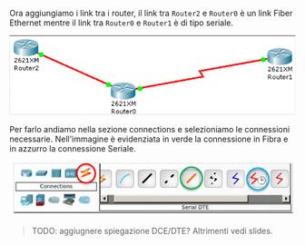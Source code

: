 Ora aggiungiamo i link tra i router, il link tra `Router2` e `Router0` è un link Fiber Ethernet
mentre il link tra `Router0` e `Router1` è di tipo seriale.

![Topo4-1](https://github.com/daniele-moro/katacoda-scenarios/raw/master/PacketTracer/images/es4.1.png)

Per farlo andiamo nella sezione connections e selezioniamo le connessioni necessarie.
Nell'immagine è evidenziata in verde la connessione in Fibra e in azzurro la connessione Seriale.

![links](https://github.com/daniele-moro/katacoda-scenarios/raw/master/PacketTracer/images/links.png)

> TODO: aggiugnere spiegazione DCE/DTE? Altrimenti vedi slides.

